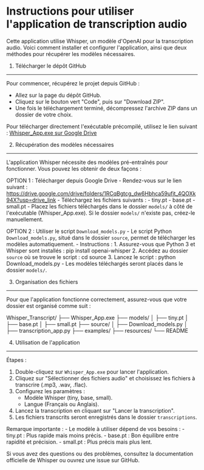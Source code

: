 Instructions pour utiliser l'application de transcription audio
================================================================

Cette application utilise Whisper, un modèle d'OpenAI pour la transcription audio. 
Voici comment installer et configurer l'application, ainsi que deux méthodes pour récupérer les modèles nécessaires.

1. Télécharger le dépôt GitHub
---------------------------------
Pour commencer, récupérez le projet depuis GitHub :

- Allez sur la page du dépôt GitHub.
- Cliquez sur le bouton vert "Code", puis sur "Download ZIP".
- Une fois le téléchargement terminé, décompressez l'archive ZIP dans un dossier de votre choix.

Pour télécharger directement l'exécutable précompilé, utilisez le lien suivant :
[Whisper_App.exe sur Google Drive](https://drive.google.com/file/d/1ex8Y1h1wlVRBy5Zid6ETFGmlHwXN9-R4/view?usp=drive_link)

2. Récupération des modèles nécessaires
------------------------------------------
L'application Whisper nécessite des modèles pré-entraînés pour fonctionner. Vous pouvez les obtenir de deux façons :

OPTION 1 : Télécharger depuis Google Drive
    - Rendez-vous sur le lien suivant : https://drive.google.com/drive/folders/1RCqBgtcg_dw6Hbhca59ufit_4QOXk94X?usp=drive_link
    - Téléchargez les fichiers suivants :
        - tiny.pt
        - base.pt
        - small.pt
    - Placez les fichiers téléchargés dans le dossier `models/` à côté de l'exécutable (Whisper_App.exe). 
      Si le dossier `models/` n'existe pas, créez-le manuellement.

OPTION 2 : Utiliser le script `Download_models.py`
    - Le script Python `Download_models.py`, situé dans le dossier `source`, permet de télécharger les modèles automatiquement.
    - Instructions :
        1. Assurez-vous que Python 3 et Whisper sont installés :
           pip install openai-whisper
        2. Accédez au dossier `source` où se trouve le script :
           cd source
        3. Lancez le script :
           python Download_models.py
    - Les modèles téléchargés seront placés dans le dossier `models/`.

3. Organisation des fichiers
-----------------------------
Pour que l'application fonctionne correctement, assurez-vous que votre dossier est organisé comme suit :

Whisper_Transcript/
├── Whisper_App.exe
├── models/
│   ├── tiny.pt
│   ├── base.pt
│   ├── small.pt
├── source/
│   ├── Download_models.py
│   ├── transcription_app.py
├── examples/
├── resources/
└── README

4. Utilisation de l'application
-------------------------------
Étapes :
1. Double-cliquez sur `Whisper_App.exe` pour lancer l'application.
2. Cliquez sur "Sélectionner des fichiers audio" et choisissez les fichiers à transcrire (.mp3, .wav, .flac).
3. Configurez les paramètres :
    - Modèle Whisper (tiny, base, small).
    - Langue (Français ou Anglais).
4. Lancez la transcription en cliquant sur "Lancer la transcription".
5. Les fichiers transcrits seront enregistrés dans le dossier `transcriptions`.

Remarque importante :
    - Le modèle à utiliser dépend de vos besoins :
        - tiny.pt : Plus rapide mais moins précis.
        - base.pt : Bon équilibre entre rapidité et précision.
        - small.pt : Plus précis mais plus lent.

Si vous avez des questions ou des problèmes, consultez la documentation officielle de Whisper ou ouvrez une issue sur GitHub.
